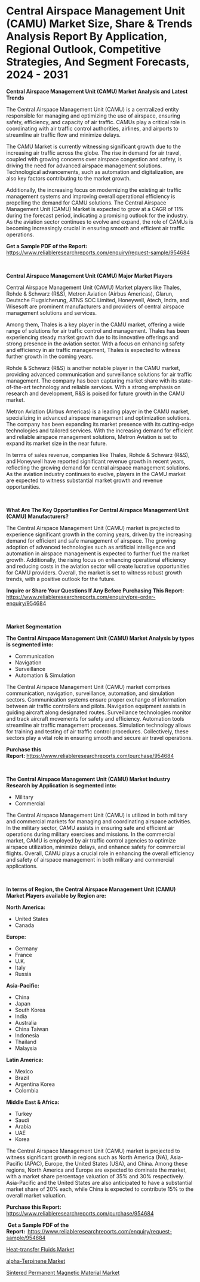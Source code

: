 <p><h1>Central Airspace Management Unit (CAMU) Market Size, Share & Trends Analysis Report By Application, Regional Outlook, Competitive Strategies, And Segment Forecasts, 2024 - 2031</h1></p><p><strong>Central Airspace Management Unit (CAMU) Market Analysis and Latest Trends</strong></p>
<p><p>The Central Airspace Management Unit (CAMU) is a centralized entity responsible for managing and optimizing the use of airspace, ensuring safety, efficiency, and capacity of air traffic. CAMUs play a critical role in coordinating with air traffic control authorities, airlines, and airports to streamline air traffic flow and minimize delays.</p><p>The CAMU Market is currently witnessing significant growth due to the increasing air traffic across the globe. The rise in demand for air travel, coupled with growing concerns over airspace congestion and safety, is driving the need for advanced airspace management solutions. Technological advancements, such as automation and digitalization, are also key factors contributing to the market growth.</p><p>Additionally, the increasing focus on modernizing the existing air traffic management systems and improving overall operational efficiency is propelling the demand for CAMU solutions. The Central Airspace Management Unit (CAMU) Market is expected to grow at a CAGR of 11% during the forecast period, indicating a promising outlook for the industry. As the aviation sector continues to evolve and expand, the role of CAMUs is becoming increasingly crucial in ensuring smooth and efficient air traffic operations.</p></p>
<p><strong>Get a Sample PDF of the Report:&nbsp;</strong> <a href="https://www.reliableresearchreports.com/enquiry/request-sample/954684">https://www.reliableresearchreports.com/enquiry/request-sample/954684</a></p>
<p>&nbsp;</p>
<p><strong>Central Airspace Management Unit (CAMU) Major Market Players</strong></p>
<p><p>Central Airspace Management Unit (CAMU) Market players like Thales, Rohde & Schwarz (R&S), Metron Aviation (Airbus Americas), Glarun, Deutsche Flugsicherung, ATNS SOC Limited, Honeywell, Atech, Indra, and Wisesoft are prominent manufacturers and providers of central airspace management solutions and services.</p><p>Among them, Thales is a key player in the CAMU market, offering a wide range of solutions for air traffic control and management. Thales has been experiencing steady market growth due to its innovative offerings and strong presence in the aviation sector. With a focus on enhancing safety and efficiency in air traffic management, Thales is expected to witness further growth in the coming years.</p><p>Rohde & Schwarz (R&S) is another notable player in the CAMU market, providing advanced communication and surveillance solutions for air traffic management. The company has been capturing market share with its state-of-the-art technology and reliable services. With a strong emphasis on research and development, R&S is poised for future growth in the CAMU market.</p><p>Metron Aviation (Airbus Americas) is a leading player in the CAMU market, specializing in advanced airspace management and optimization solutions. The company has been expanding its market presence with its cutting-edge technologies and tailored services. With the increasing demand for efficient and reliable airspace management solutions, Metron Aviation is set to expand its market size in the near future.</p><p>In terms of sales revenue, companies like Thales, Rohde & Schwarz (R&S), and Honeywell have reported significant revenue growth in recent years, reflecting the growing demand for central airspace management solutions. As the aviation industry continues to evolve, players in the CAMU market are expected to witness substantial market growth and revenue opportunities.</p></p>
<p>&nbsp;</p>
<p><strong>What Are The Key Opportunities For Central Airspace Management Unit (CAMU) Manufacturers?</strong></p>
<p><p>The Central Airspace Management Unit (CAMU) market is projected to experience significant growth in the coming years, driven by the increasing demand for efficient and safe management of airspace. The growing adoption of advanced technologies such as artificial intelligence and automation in airspace management is expected to further fuel the market growth. Additionally, the rising focus on enhancing operational efficiency and reducing costs in the aviation sector will create lucrative opportunities for CAMU providers. Overall, the market is set to witness robust growth trends, with a positive outlook for the future.</p></p>
<p><strong>Inquire or Share Your Questions If Any Before Purchasing This Report:</strong> <a href="https://www.reliableresearchreports.com/enquiry/pre-order-enquiry/954684">https://www.reliableresearchreports.com/enquiry/pre-order-enquiry/954684</a></p>
<p>&nbsp;</p>
<p><strong>Market Segmentation</strong></p>
<p><strong>The Central Airspace Management Unit (CAMU) Market Analysis by types is segmented into:</strong></p>
<p><ul><li>Communication</li><li>Navigation</li><li>Surveillance</li><li>Automation & Simulation</li></ul></p>
<p><p>The Central Airspace Management Unit (CAMU) market comprises communication, navigation, surveillance, automation, and simulation sectors. Communication systems ensure proper exchange of information between air traffic controllers and pilots. Navigation equipment assists in guiding aircraft along designated routes. Surveillance technologies monitor and track aircraft movements for safety and efficiency. Automation tools streamline air traffic management processes. Simulation technology allows for training and testing of air traffic control procedures. Collectively, these sectors play a vital role in ensuring smooth and secure air travel operations.</p></p>
<p><strong>Purchase this Report:&nbsp;</strong><a href="https://www.reliableresearchreports.com/purchase/954684">https://www.reliableresearchreports.com/purchase/954684</a></p>
<p>&nbsp;</p>
<p><strong>The Central Airspace Management Unit (CAMU) Market Industry Research by Application is segmented into:</strong></p>
<p><ul><li>Military</li><li>Commercial</li></ul></p>
<p><p>The Central Airspace Management Unit (CAMU) is utilized in both military and commercial markets for managing and coordinating airspace activities. In the military sector, CAMU assists in ensuring safe and efficient air operations during military exercises and missions. In the commercial market, CAMU is employed by air traffic control agencies to optimize airspace utilization, minimize delays, and enhance safety for commercial flights. Overall, CAMU plays a crucial role in enhancing the overall efficiency and safety of airspace management in both military and commercial applications.</p></p>
<p>&nbsp;</p>
<p><strong>In terms of Region, the Central Airspace Management Unit (CAMU) Market Players available by Region are:</strong></p>
<p>
    <p> <strong> North America: </strong>
        <ul>
            <li>United States</li>
            <li>Canada</li>
        </ul>
        </p> 
    <p> <strong> Europe: </strong>
        <ul>
            <li>Germany</li>
            <li>France</li>
            <li>U.K.</li>
            <li>Italy</li>
            <li>Russia</li>
        </ul>
        </p> 
    <p> <strong> Asia-Pacific: </strong>
        <ul>
            <li>China</li>
            <li>Japan</li>
            <li>South Korea</li>
            <li>India</li>
            <li>Australia</li>
            <li>China Taiwan</li>
            <li>Indonesia</li>
            <li>Thailand</li>
            <li>Malaysia</li>
        </ul>
        </p> 
    <p> <strong> Latin America: </strong>
        <ul>
            <li>Mexico</li>
            <li>Brazil</li>
            <li>Argentina Korea</li>
            <li>Colombia</li>
        </ul>
        </p> 
    <p> <strong> Middle East & Africa: </strong>
        <ul>
            <li>Turkey</li>
            <li>Saudi</li>
            <li>Arabia</li>
            <li>UAE</li>
            <li>Korea</li>
        </ul>
    </p>
    </p>
<p><p>The Central Airspace Management Unit (CAMU) market is projected to witness significant growth in regions such as North America (NA), Asia-Pacific (APAC), Europe, the United States (USA), and China. Among these regions, North America and Europe are expected to dominate the market, with a market share percentage valuation of 35% and 30% respectively. Asia-Pacific and the United States are also anticipated to have a substantial market share of 20% each, while China is expected to contribute 15% to the overall market valuation.</p></p>
<p><strong>Purchase this Report: </strong><a href="https://www.reliableresearchreports.com/purchase/954684">https://www.reliableresearchreports.com/purchase/954684</a></p>
<p>&nbsp;<strong>Get a Sample PDF of the Report:&nbsp;&nbsp;</strong><a href="https://www.reliableresearchreports.com/enquiry/request-sample/954684">https://www.reliableresearchreports.com/enquiry/request-sample/954684</a></p>
<p><strong></strong></p>
<p><p><a href="https://view.publitas.com/reportprime-1/decoding-the-heat-transfer-fluids-market-a-deep-dive-into-the-latest-market-trends-market-segmentation-and-competitive-analysis/">Heat-transfer Fluids Market</a></p><p><a href="https://view.publitas.com/reportprime-1/alpha-terpinene-market-research-report-the-key-to-successful-business-strategy-forecasted-for-period-from-2023-2030/">alpha-Terpinene Market</a></p><p><a href="https://view.publitas.com/reportprime-1/sintered-permanent-magnetic-material-market-size-growth-outlook-from-2023-to-2030-projecting-at-markets-trends-analysis-by-application-regional-outlook-and-revenue/">Sintered Permanent Magnetic Material Market</a></p></p>